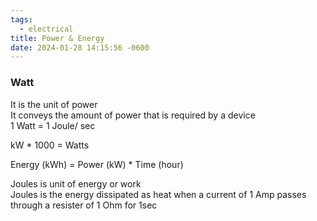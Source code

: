 ```yaml
---
tags:
  - electrical
title: Power & Energy
date: 2024-01-28 14:15:56 -0600
---
```


### Watt

It is the unit of power  
It conveys the amount of power that is required by a device  
1 Watt = 1 Joule/ sec

kW * 1000 = Watts

Energy (kWh) = Power (kW) * Time (hour)

Joules is unit of energy or work  
Joules is the energy dissipated as heat when a current of 1 Amp passes through a resister of 1 Ohm for 1sec
